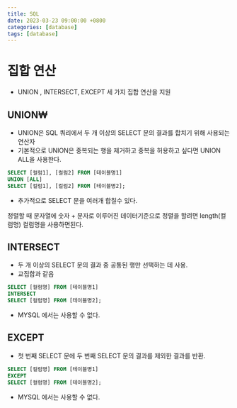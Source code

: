 ```yaml
---
title: SQL
date: 2023-03-23 09:00:00 +0800
categories: [database]
tags: [database]
---
```


# 집합 연산

- UNION , INTERSECT, EXCEPT 세 가지 집합 연산을 지원

## UNION₩

- UNION은 SQL 쿼리에서 두 개 이상의 SELECT 문의 결과를 합치기 위해 사용되는 연산자
- 기본적으로 UNION은 중복되는 행을 제거하고 중복을 허용하고 싶다면 UNION ALL을 사용한다.

```sql
SELECT [컬럼1], [컬럼2] FROM [테이블명1]
UNION [ALL]
SELECT [컬럼1], [컬럼2] FROM [테이블명2];
```

- 추가적으로 SELECT 문을 여러개 합칠수 있다.


정렬할 때 문자열에 숫자 + 문자로 이루어진 데이터기준으로 정렬을 할려면 length(컬럼명) 컬럼명을 사용하면된다.

## INTERSECT

- 두 개 이상의 SELECT 문의 결과 중 공통된 행만 선택하는 데 사용.
- 교집합과 같음

```sql
SELECT [컬럼명] FROM [테이블명1]
INTERSECT
SELECT [컬럼명] FROM [테이블명2];
```

- MYSQL 에서는 사용할 수 없다.

## EXCEPT

- 첫 번째 SELECT 문에 두 번째 SELECT 문의 결과를 제외한 결과를 반환.
```sql
SELECT [컬럼명] FROM [테이블명1]
EXCEPT
SELECT [컬럼명] FROM [테이블명2];
```

- MYSQL 에서는 사용할 수 없다.
